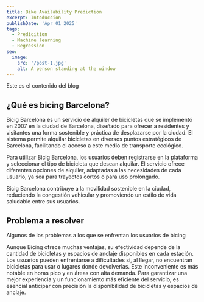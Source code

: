 ```yaml
---
title: Bike Availability Prediction
excerpt: Intoduccion
publishDate: 'Apr 01 2025'
tags:
  - Predicition
  - Machine learning
  - Regression
seo:
  image:
    src: '/post-1.jpg'
    alt: A person standing at the window
---
```


Este es el contenido del blog

## ¿Qué es bicing Barcelona?

​Bicig Barcelona es un servicio de alquiler de bicicletas que se implementó en 2007 en la ciudad de Barcelona, diseñado para ofrecer a residentes y visitantes una forma sostenible y práctica de desplazarse por la ciudad. El sistema permite alquilar bicicletas en diversos puntos estratégicos de Barcelona, facilitando el acceso a este medio de transporte ecológico.​

Para utilizar Bicig Barcelona, los usuarios deben registrarse en la plataforma y seleccionar el tipo de bicicleta que desean alquilar. El servicio ofrece diferentes opciones de alquiler, adaptadas a las necesidades de cada usuario, ya sea para trayectos cortos o para uso prolongado.​

Bicig Barcelona contribuye a la movilidad sostenible en la ciudad, reduciendo la congestión vehicular y promoviendo un estilo de vida saludable entre sus usuarios.

## Problema a resolver
Algunos de los problemas a los que se enfrentan los usuarios de bicing  

Aunque Bicing ofrece muchas ventajas, su efectividad depende de la cantidad de bicicletas y espacios de anclaje disponibles en cada estación. Los usuarios pueden enfrentarse a dificultades si, al llegar, no encuentran bicicletas para usar o lugares donde devolverlas. Este inconveniente es más notable en horas pico y en áreas con alta demanda. Para garantizar una mejor experiencia y un funcionamiento más eficiente del servicio, es esencial anticipar con precisión la disponibilidad de bicicletas y espacios de anclaje.

